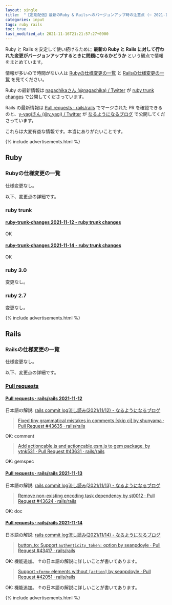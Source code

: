 ```yaml
---
layout: single
title:  "【定期配信】最新のRuby & Railsへのバージョンアップ時の注意点 (~ 2021-11-14)"
categories: input
tags: ruby rails
toc: true
last_modified_at: 2021-11-16T21:21:57:27+0900
---
```

Ruby と Rails を安定して使い続けるために **最新の Ruby と Rails に対して行われた変更がバージョンアップするときに問題になるかどうか** という観点で情報をまとめています。

情報が多いので時間がない人は [Rubyの仕様変更の一覧](#rubyの仕様変更の一覧) と [Railsの仕様変更の一覧](#railsの仕様変更の一覧) を見てください。

Ruby の最新情報は [nagachikaさん (@nagachika) / Twitter](https://twitter.com/nagachika) が [ruby trunk changes](https://ruby-trunk-changes.hatenablog.com/) で公開してくださっています。

Rails の最新情報は [Pull requests · rails/rails](https://github.com/rails/rails/pulls?q=is%3Apr+is%3Aclosed) でマージされた PR を確認できるのと、[y-yagiさん (@y_yagi) / Twitter](https://twitter.com/y_yagi) が [なるようになるブログ](https://y-yagi.hatenablog.com/) で公開してくださっています。

これらは大変有益な情報です。本当にありがたいことです。

{% include advertisements.html %}

## Ruby

### Rubyの仕様変更の一覧

仕様変更なし。

以下、変更点の詳細です。

### ruby trunk

#### [ruby-trunk-changes 2021-11-12 - ruby trunk changes](https://ruby-trunk-changes.hatenablog.com/entry/ruby_trunk_changes_20211112)

OK

#### [ruby-trunk-changes 2021-11-14 - ruby trunk changes](https://ruby-trunk-changes.hatenablog.com/entry/ruby_trunk_changes_20211114)

OK

### ruby 3.0

変更なし。

### ruby 2.7

変更なし。

{% include advertisements.html %}

## Rails

### Railsの仕様変更の一覧

仕様変更なし。

以下、変更点の詳細です。

### [Pull requests](https://github.com/rails/rails/pulls)

#### [Pull requests · rails/rails 2021-11-12](https://github.com/rails/rails/pulls?q=is%3Apr+is%3Aclosed+merged%3A2021-11-12)

日本語の解説: [rails commit log流し読み(2021/11/12) - なるようになるブログ](https://y-yagi.hatenablog.com/entry/2021/11/13/044033)

> [Fixed tiny grammatical mistakes in comments [skip ci] by shunyama · Pull Request #43635 · rails/rails](https://github.com/rails/rails/pull/43635)

OK: comment

> [Add actioncable.js and actioncable.esm.js to gem package. by ytnk531 · Pull Request #43631 · rails/rails](https://github.com/rails/rails/pull/43631)

OK: gemspec

#### [Pull requests · rails/rails 2021-11-13](https://github.com/rails/rails/pulls?q=is%3Apr+is%3Aclosed+merged%3A2021-11-13)

日本語の解説: [rails commit log流し読み(2021/11/13) - なるようになるブログ](https://y-yagi.hatenablog.com/entry/2021/11/14/060109)

> [Remove non-existing encoding task dependency by st0012 · Pull Request #43624 · rails/rails](https://github.com/rails/rails/pull/43624)

OK: doc

#### [Pull requests · rails/rails 2021-11-14](https://github.com/rails/rails/pulls?q=is%3Apr+is%3Aclosed+merged%3A2021-11-14)

日本語の解説: [rails commit log流し読み(2021/11/14) - なるようになるブログ](https://y-yagi.hatenablog.com/entry/2021/11/15/044435)

> [button_to: Support `authenticity_token:` option by seanpdoyle · Pull Request #43417 · rails/rails](https://github.com/rails/rails/pull/43417)

OK: 機能追加。
↑の日本語の解説に詳しいことが書いてあります。

> [Support `<form>` elements without `[action]` by seanpdoyle · Pull Request #42051 · rails/rails](https://github.com/rails/rails/pull/42051)

OK: 機能追加。
↑の日本語の解説に詳しいことが書いてあります。

{% include advertisements.html %}
